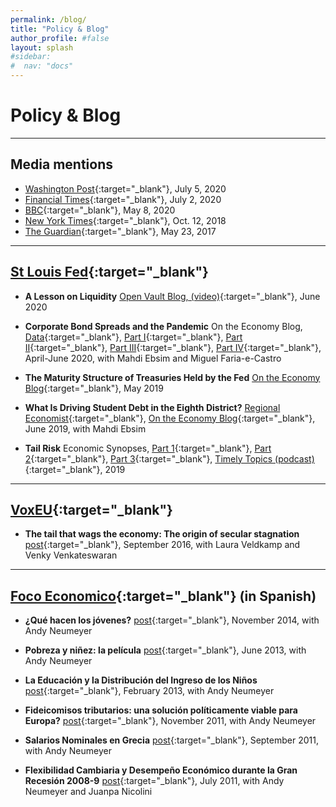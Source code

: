 ```yaml
---
permalink: /blog/
title: "Policy & Blog"
author_profile: #false
layout: splash
#sidebar:
#  nav: "docs"
---
```

# Policy & Blog

---


## Media mentions
* [Washington Post](https://www.washingtonpost.com/business/2020/07/05/coronavirus-pandemic-trust-government/){:target="_blank"}, July 5, 2020 
* [Financial Times](https://www.ft.com/video/e0b696ae-3b18-4862-832b-2ad53eea6ae6){:target="_blank"}, July 2, 2020
* [BBC](https://www.bbc.co.uk/programmes/w3csz786){:target="_blank"}, May 8, 2020
* [New York Times](https://www.nytimes.com/2018/10/12/business/why-our-beliefs-dont-predict-much-about-the-economy.html){:target="_blank"},  Oct. 12, 2018
* [The Guardian](https://www.theguardian.com/business/2017/may/23/the-economy-is-stagnant-because-people-fear-for-the-future){:target="_blank"}, May 23, 2017

***

## [St Louis Fed](https://www.stlouisfed.org/publications/){:target="_blank"} <a name="frbstl"></a>
* **A Lesson on Liquidity** 
    [Open Vault Blog, (video)](https://www.stlouisfed.org/open-vault/2020/june/lesson-liquidity-filmed-lake-with-economist){:target="_blank"}, June 2020

* **Corporate Bond Spreads and the Pandemic** On the Economy Blog, 
     [Data](https://research.stlouisfed.org/resources/covid-19/preliminary/daily-data-corporate-bond-spreads-pandemic){:target="_blank"}, [Part I](https://www.stlouisfed.org/on-the-economy/2020/april/effects-covid-19-monetary-policy-response-corporate-bond-market){:target="_blank"}, [Part II](https://www.stlouisfed.org/on-the-economy/2020/april/corporate-bond-spreads-pandemic-heterogeneity-sectors){:target="_blank"}, [Part III](https://www.stlouisfed.org/on-the-economy/2020/may/corporate-bond-spreads-pandemic-variance-sectors-firms){:target="_blank"}, [Part IV](https://research.stlouisfed.org/resources/covid-19/preliminary/corporate-bond-spreads-pandemic-4-liquidity-buffers){:target="_blank"}, April-June 2020, with Mahdi Ebsim and  Miguel Faria-e-Castro

* **The Maturity Structure of Treasuries Held by the Fed**
    [On the Economy Blog](https://www.stlouisfed.org/on-the-economy/2019/may/fed-maturity-contraction-program){:target="_blank"}, May 2019

* **What Is Driving Student Debt in the Eighth District?**
    [Regional Economist](https://www.stlouisfed.org/publications/regional-economist/second-quarter-2019/driving-student-debt){:target="_blank"}, [On the Economy Blog](https://www.stlouisfed.org/on-the-economy/2019/september/students-borrowing-too-much-too-little){:target="_blank"}, June 2019, with Mahdi Ebsim

* **Tail Risk** Economic Synopses, [Part 1](https://research.stlouisfed.org/publications/economic-synopses/2019/08/05/tail-risk-part-1-the-persistent-effects-of-the-great-recession){:target="_blank"}, [Part 2](https://research.stlouisfed.org/publications/economic-synopses/2019/08/06/tail-risk-part-2-the-missing-recovery-after-the-great-recession){:target="_blank"}, [Part 3](https://research.stlouisfed.org/publications/economic-synopses/2019/08/07/tail-risk-part-3-the-return-on-safe-and-liquid-assets){:target="_blank"}, [Timely Topics (podcast)](https://www.stlouisfed.org/timely-topics/how-great-recession-still-affects-perceptions?utm_source=twitter&utm_medium=SM&utm_content=stlouisfed&utm_campaign=9dbd699d-e9dc-4543-ba2f-4f23a9898703){:target="_blank"}, 2019

***

## [VoxEU](http://voxeu.org/){:target="_blank"} <a name="vox"></a>
* **The tail that wags the economy: The origin of secular stagnation**
    [post](http://voxeu.org/article/origin-secular-stagnation){:target="_blank"}, September 2016, with Laura Veldkamp and Venky Venkateswaran

***

## [Foco Economico](http://focoeconomico.org/){:target="_blank"} (in Spanish) <a name="foco"></a>

* **¿Qué hacen los jóvenes?**
    [post](http://focoeconomico.org/2014/11/16/que-hacen-los-jovenes/){:target="_blank"}, November 2014, with Andy Neumeyer

* **Pobreza y niñez: la película**
    [post](http://focoeconomico.org/2013/06/16/pobreza-y-ninez-la-pelicula/){:target="_blank"}, June 2013, with Andy Neumeyer

* **La Educación y la Distribución del Ingreso de los Niños**
    [post](http://focoeconomico.org/2013/02/03/la-educacion-y-la-distribucion-del-ingreso-de-los-ninos/){:target="_blank"}, February 2013, with Andy Neumeyer

* **Fideicomisos tributarios: una solución políticamente viable para Europa?**
    [post](http://focoeconomico.org/2011/11/23/fideicomisos-tributarios-una-solucion-politicamente-viable-para-europa/){:target="_blank"}, November 2011, with Andy Neumeyer

* **Salarios Nominales en Grecia**
    [post](http://focoeconomico.org/2011/09/21/salarios-nominales-en-grecia/){:target="_blank"}, September 2011, with Andy Neumeyer

* **Flexibilidad Cambiaria y Desempeño Económico durante la Gran Recesión 2008-9**
    [post](http://focoeconomico.org/2011/06/19/flexibilidad-cambiaria-y-desempeno-economico-durante-la-gran-recesion-2008-9/){:target="_blank"}, July 2011, with Andy Neumeyer and Juanpa Nicolini
